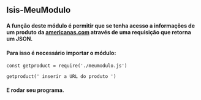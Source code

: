 ## Isis-MeuModulo


#### A função deste módulo é permitir que se tenha acesso a informações de um produto da [americanas.com](www.americanas.com.br) através de uma requisição que retorna um JSON.

#### Para isso é necessário importar o módulo:

```const getproduct = require('./meumodulo.js')```

```getproduct(' inserir a URL do produto ')```

#### E rodar seu programa.

